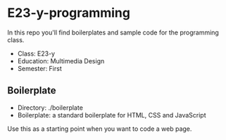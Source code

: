 # E23-y-programming

In this repo you'll find boilerplates and sample code for the programming class. 

* Class: E23-y
* Education: Multimedia Design
* Semester: First

## Boilerplate

* Directory: ./boilerplate
* Boilerplate: a standard boilerplate for HTML, CSS and JavaScript

Use this as a starting point when you want to code a web page.
